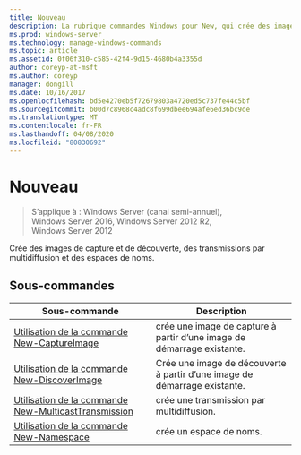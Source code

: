 ```yaml
---
title: Nouveau
description: La rubrique commandes Windows pour New, qui crée des images de capture et de découverte, des transmissions multidiffusion et des espaces de noms.
ms.prod: windows-server
ms.technology: manage-windows-commands
ms.topic: article
ms.assetid: 0f06f310-c585-42f4-9d15-4680b4a3355d
author: coreyp-at-msft
ms.author: coreyp
manager: dongill
ms.date: 10/16/2017
ms.openlocfilehash: bd5e4270eb5f72679803a4720ed5c737fe44c5bf
ms.sourcegitcommit: b00d7c8968c4adc8f699dbee694afe6ed36bc9de
ms.translationtype: MT
ms.contentlocale: fr-FR
ms.lasthandoff: 04/08/2020
ms.locfileid: "80830692"
---
```

# <a name="new"></a>Nouveau

>S’applique à : Windows Server (canal semi-annuel), Windows Server 2016, Windows Server 2012 R2, Windows Server 2012

Crée des images de capture et de découverte, des transmissions par multidiffusion et des espaces de noms.

## <a name="subcommands"></a>Sous-commandes
|Sous-commande|Description|
|-------|--------|
|[Utilisation de la commande New-CaptureImage](using-the-new-captureimage-command.md)|crée une image de capture à partir d’une image de démarrage existante.|
|[Utilisation de la commande New-DiscoverImage](using-the-new-discoverimage-command.md)|Crée une image de découverte à partir d’une image de démarrage existante.|
|[Utilisation de la commande New-MulticastTransmission](using-the-new-multicasttransmission-command.md)|crée une transmission par multidiffusion.|
|[Utilisation de la commande New-Namespace](using-the-new-namespace-command.md)|crée un espace de noms.|
